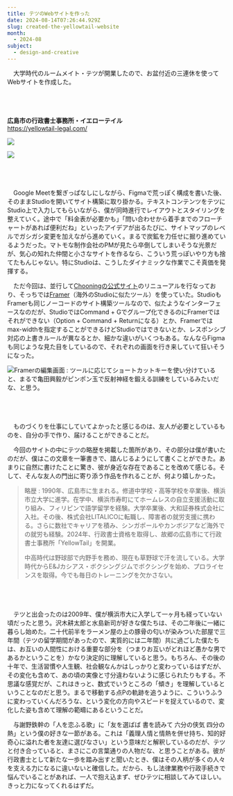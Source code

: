 ```yaml
---
title: テツのWebサイトを作った
date: 2024-08-14T07:26:44.929Z
slug: created-the-yellowtail-website
month:
  - 2024-08
subject:
  - design-and-creative
---
```

　大学時代のルームメイト・テツが開業したので、お盆付近の三連休を使ってWebサイトを作成した。

###### ﻿

**広島市の行政書士事務所・イエローテイル**\
<https://yellowtail-legal.com/>

![](/images/diary/created-the-yellowtail-website/5.webp)

![](/images/diary/created-the-yellowtail-website/6.webp)

###### ﻿

　Google Meetを繋ぎっぱなしにしながら、Figmaで荒っぽく構成を書いた後、そのままStudioを開いてサイト構築に取り掛かる。テキストコンテンツをテツにStudio上で入力してもらいながら、僕が同時進行でレイアウトとスタイリングを整えていく。途中で「料金表が必要かも」「問い合わせから着手までのフローチャートがあれば便利だね」といったアイデアが出るたびに、サイトマップのレベルでガシガシ変更を加えながら進めていく。まるで炭鉱を力任せに掘り進めているようだった。マトモな制作会社のPMが見たら卒倒してしまいそうな光景だが、気心の知れた仲間と小さなサイトを作るなら、こういう荒っぽいやり方も捨てたもんじゃない。特にStudioは、こうしたダイナミックな作業でこそ真価を発揮する。

　ただ今回は、並行して[Chooningの公式サイト](https://hello.chooning.app/)のリニューアルを行なっており、そっちでは[Framer](https://www.framer.com/)（海外のStudioに似たツール）を使っていた。StudioもFramerも同じノーコードのサイト構築ツールなので、似たようなインターフェースなのだが、StudioではCommand + Gでグループ化できるのにFramerではそれができない（Option + Command + Returnになる）とか、Framerではmax-widthを指定することができるけどStudioではできないとか、レスポンシブ対応の上書きルールが異なるとか、細かな違いがいくつもある。なんならFigmaも同じような見た目をしているので、それぞれの画面を行き来していて狂いそうになった。

![Framerの編集画面 : ツールに応じてショートカットキーを使い分けていると、まるで亀田興毅がピンポン玉で反射神経を鍛える訓練をしているみたいだな、と思う。](/images/diary/created-the-yellowtail-website/7.webp)

###### ﻿

　ものづくりを仕事にしていてよかったと感じるのは、友人が必要としているものを、自分の手で作り、届けることができることだ。

　今回のサイトの中にテツの略歴を掲載した箇所があり、その部分は僕が書いたのだが、僕はこの文章を一筆書きで、諳んじるようにして書くことができた。あまりに自然に書けたことに驚き、彼が身近な存在であることを改めて感じる。そして、そんな友人の門出に寄り添う作品を作れることが、何より嬉しかった。

> 略歴 : 1990年、広島市に生まれる。修道中学校・高等学校を卒業後、横浜市立大学に進学。在学中、横浜市寿町にてホームレスの自立支援活動に取り組み、フィリピンで語学留学を経験。大学卒業後、大和証券株式会社に入社。その後、株式会社LITALICOに転職し、障害者の就労支援に携わる。さらに数社でキャリアを積み、シンガポールやカンボジアなど海外での就労も経験。2024年、行政書士資格を取得し、故郷の広島市にて行政書士事務所「YellowTail」を開業。
>
> 中高時代は野球部で内野手を務め、現在も草野球で汗を流している。大学時代からE&Jカシアス・ボクシングジムでボクシングを始め、プロライセンスを取得。今でも毎日のトレーニングを欠かさない。

###### ﻿

　テツと出会ったのは2009年、僕が横浜市大に入学して一ヶ月も経っていない頃だったと思う。沢木耕太郎と水島新司が好きな僕たちは、その二年後に一緒に暮らし始めた。二十代前半をラーメン屋の上の豚骨の匂いが染みついた部屋で三年間（テツの留学期間があったので、実質的には二年間）共に過ごした僕たちは、お互いの人間性における重要な部分を（つまりお互いがどれほど愚かな男であるかということを）かなり決定的に理解していると思う。もちろん、その後の十年で、生活習慣や人生観、社会観なんかはしっかりと変わっているはずだが、その変化も含めて、あの頃の実像と寸分違わないように感じられたりもする。不思議な感覚だが、これはきっと、数式でいうところの「傾き」を理解しているということなのだと思う。まるで移動する点Pの軌跡を追うように、こういうふうに変わっていくんだろうな、という変化の方向やスピードを捉えているので、変化した姿も含めて理解の範疇にあるということだ。

　与謝野鉄幹の「人を恋ふる歌」に「友を選ばば 書を読みて 六分の侠気 四分の熱」という僕の好きな一節がある。これは「義理人情と情熱を併せ持ち、知的好奇心に溢れた者を友達に選びなさい」という意味だと解釈しているのだが、テツと付き合っていると、まさにこの言葉通りの人物だな、と思うことがある。彼が行政書士として新たな一歩を踏み出すと聞いたとき、僕はその人柄が多くの人々を支える力になるに違いないと確信した。だから、もし法律業務や行政手続きで悩んでいることがあれば、一人で抱え込まず、ぜひテツに相談してみてほしい。きっと力になってくれるはずだ。